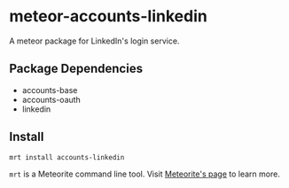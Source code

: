 meteor-accounts-linkedin
============================

A meteor package for LinkedIn's login service.

Package Dependencies
----------------------

* accounts-base
* accounts-oauth
* linkedin

Install
-----------
```
mrt install accounts-linkedin
```

```mrt``` is a Meteorite command line tool. Visit [Meteorite's page](http://oortcloud.github.com/meteorite/) to learn more.
